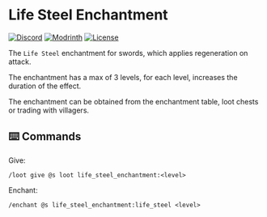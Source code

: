 # Life Steel Enchantment

[![Discord](https://img.shields.io/discord/1327308441324097681?label=discord&color=blue&logo=discord)](https://discord.gg/5UdcDa5xNC)
[![Modrinth](https://img.shields.io/modrinth/dt/life-steel-enchantment?label=modrinth&logo=modrinth)](https://modrinth.com/datapack/life-steel-enchantment)
[![License](https://img.shields.io/github/license/lullaby6/enchantments-data-pack)](https://github.com/lullaby6/enchantments-data-pack/blob/main/LICENSE)

The `Life Steel` enchantment for swords, which applies regeneration on attack.

The enchantment has a max of 3 levels, for each level, increases the duration of the effect.

The enchantment can be obtained from the enchantment table, loot chests or trading with villagers.

## ⌨️ Commands

Give:

```mcfunction
/loot give @s loot life_steel_enchantment:<level>
```

Enchant:

```mcfunction
/enchant @s life_steel_enchantment:life_steel <level>
```